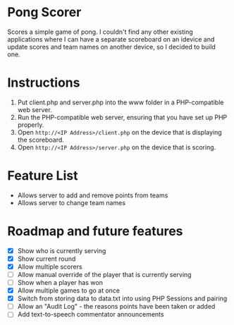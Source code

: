 # Pong Scorer
Scores a simple game of pong.
I couldn't find any other existing applications where I can have a separate scoreboard on an idevice and update
scores and team names on another device, so I decided to build one.
# Instructions
1. Put client.php and server.php into the www folder in a PHP-compatible web server.
2. Run the PHP-compatible web server, ensuring that you have set up PHP properly.
3. Open `http://<IP Address>/client.php` on the device that is displaying the scoreboard.
4. Open `http://<IP Address>/server.php` on the device that is scoring.
# Feature List
- Allows server to add and remove points from teams
- Allows server to change team names
# Roadmap and future features
- [x] Show who is currently serving
- [x] Show current round
- [x] Allow multiple scorers
- [ ] Allow manual override of the player that is currently serving
- [ ] Show when a player has won
- [x] Allow multiple games to go at once
- [x] Switch from storing data to data.txt into using PHP Sessions and pairing
- [ ] Allow an "Audit Log" - the reasons points have been taken or added
- [ ] Add text-to-speech commentator announcements